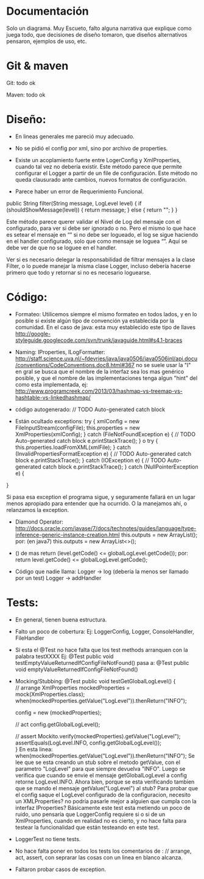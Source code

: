 Documentación 
===================

Solo un diagrama. Muy Escueto, falto alguna narrativa que explique como juega todo, 
que decisiones de diseño tomaron, que diseños alternativos pensaron, ejemplos de uso, etc.

Git & maven 
===================

Git: todo ok

Maven: todo ok


Diseño: 
===============

* En lineas generales me pareció muy adecuado.

* No se pidió el config por xml, sino por archivo de properties.

* Existe un acoplamiento fuerte entre LogerConfig y XmlProperties, cuando tal vez no debería existir.
Este método parece que permite configurar el Logger a partir de un file de configuración. 
Este método no queda clausurado ante cambios, nuevos formatos de configuración.

* Parece haber un error de Requerimiento Funcional.

public String filter(String message, LogLevel level)
	{
		if (shouldShowMessage(level))
		{
			return message;
		}
		else
		{
			return "";
		}
	}

Este método parece querer validar el Nivel de Log del mensaje con el configurado, para ver si debe ser ignorado o no.
Pero el mismo lo que hace es setear el mensaje en “” si no debe ser logueado, 
el log se sigue haciendo en el handler configurado, solo que como mensaje se loguea “”. Aquí se debe ver de que no se loguee en el handler.
 
Ver si es necesario delegar la responsabilidad de filtrar mensajes a la clase Filter, 
o lo puede manejar la misma clase Logger, incluso debería hacerse primero que todo y retornar si no es necesario loguearse.



Código: 
===============

* Formateo: Utilicemos siempre el mismo formateo en todos lados, y en lo posible si existe algún tipo
 de convención ya establecida por la comunidad.
En el caso de java: esta muy establecido este tipo de llaves http://google-styleguide.googlecode.com/svn/trunk/javaguide.html#s4.1-braces

* Naming: IProperties, ILogFormatter: http://staff.science.uva.nl/~fdevries/java/java0506/java0506inl/api.docu/conventions/CodeConventions.doc8.html#367 no se suele usar la "I" en gral se busca que el nombre de la interfaz sea los mas genérico posible, y que el nombre de las implementaciones tenga algun "hint" del como esta implementada, ej: http://www.programcreek.com/2013/03/hashmap-vs-treemap-vs-hashtable-vs-linkedhashmap/

* código autogenerado:
// TODO Auto-generated catch block

* Están ocultado exceptions:
try {
	xmlConfig = new FileInputStream(configFile);
	this.properties = new XmlProperties(xmlConfig);
} catch (FileNotFoundException e) {
	// TODO Auto-generated catch block
	e.printStackTrace();
}
o
try {
	this.properties.loadFromXML(xmlFile);
} catch (InvalidPropertiesFormatException e) {
	// TODO Auto-generated catch block
	e.printStackTrace();
} catch (IOException e) {
	// TODO Auto-generated catch block
	e.printStackTrace();
} catch (NullPointerException e) {

}

Si pasa esa exception el programa sigue, y seguramente fallará en un lugar menos apropiado 
para entender que ha ocurrido. O la manejamos ahí, o relanzamos la exception.

* Diamond Operator: http://docs.oracle.com/javase/7/docs/technotes/guides/language/type-inference-generic-instance-creation.html
this.outputs = new ArrayList<IHandler>();
por: (en java7)
this.outputs = new ArrayList<>();

* () de mas
return (level.getCode() <= globalLogLevel.getCode());
por:
return level.getCode() <= globalLogLevel.getCode();

* Código que nadie llama:
Logger -> log (debería la menos ser llamado por un test)
Logger -> addHandler



Tests: 
==============

* En general, tienen buena estructura.

* Falto un poco de cobertura:
Ej:
LoggerConfig, Logger, ConsoleHandler, FileHandler

* Si esta el @Test no hace falta que los test methods arranquen con la palabra testXXXX
Ej:
@Test
public void testEmptyValueReturnedIfConfigFileNotFound()
pasa a:
@Test
public void emptyValueReturnedIfConfigFileNotFound()

* Mocking/Stubbing:
@Test
public void testGetGlobalLogLevel()
{		
	// arrange
	XmlProperties mockedProperties = mock(XmlProperties.class);
	when(mockedProperties.getValue("LogLevel")).thenReturn("INFO");
	
	config = new  (mockedProperties);
	
	// act
	config.getGlobalLogLevel();
	
	// assert
	Mockito.verify(mockedProperties).getValue("LogLevel");
	assertEquals(LogLevel.INFO, config.getGlobalLogLevel());		
}
En esta linea: when(mockedProperties.getValue("LogLevel")).thenReturn("INFO");
Se lee que se esta creando un stub sobre el metodo getValue, con el parametro "LogLevel" para que siempre devuelva "INFO".
Luego se verifica que cuando se envie el mensaje getGlobalLogLevel a config retorne LogLevel.INFO.
Ahora bien, porque se esta verificando tambien que se mando el mensaje getValue("LogLevel") al stub?
Para probar que el config saque el LogLevel configurado de la configuracion, necesito un XMLProperties? no podría pasarle mejor a alguien que cumpla con la interfaz IProperties?
Básicamente este test esta metiendo un poco de ruido, uno pensaría que LoggerConfig requiere si o si de un XmlProperties, cuando en realidad no es cierto, y no hace falta para testear la funcionalidad que están testeando en este test.

* LoggerTest no tiene tests.

* No hace falta poner en todos los tests los comentarios de : // arrange, act, assert, con seprarar las cosas con un linea en blanco alcanza.

* Faltaron probar casos de exception.
